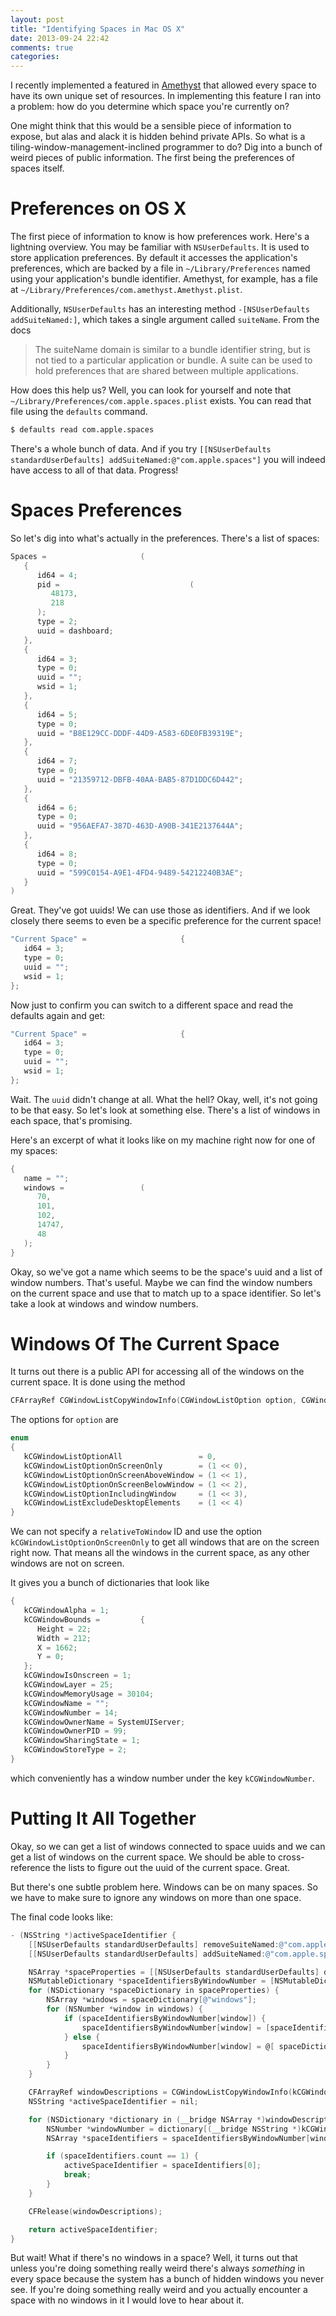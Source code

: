 ```yaml
---
layout: post
title: "Identifying Spaces in Mac OS X"
date: 2013-09-24 22:42
comments: true
categories:
---
```


I recently implemented a featured in [Amethyst](http://ianyh.com/amethyst/) that
allowed every space to have its own unique set of resources. In implementing
this feature I ran into a problem: how do you determine which space you're
currently on?

One might think that this would be a sensible piece of information to expose,
but alas and alack it is hidden behind private APIs. So what is a
tiling-window-management-inclined programmer to do? Dig into a bunch of weird
pieces of public information. The first being the preferences of spaces itself.

<!--more-->

Preferences on OS X
===================

The first piece of information to know is how preferences work. Here's a
lightning overview. You may be familiar with `NSUserDefaults`. It is used to
store application preferences. By default it accesses the application's
preferences, which are backed by a file in `~/Library/Preferences` named using
your application's bundle identifier. Amethyst, for example, has a file at
`~/Library/Preferences/com.amethyst.Amethyst.plist`. 

Additionally, `NSUserDefaults` has an interesting method
`-[NSUserDefaults addSuiteNamed:]`, which takes a single argument called
`suiteName`. From the docs

> The suiteName domain is similar to a bundle identifier string, but is not tied
> to a particular application or bundle. A suite can be used to hold preferences
> that are shared between multiple applications.

How does this help us? Well, you can look for yourself and note that
`~/Library/Preferences/com.apple.spaces.plist` exists. You can read that file
using the `defaults` command.

```bash
$ defaults read com.apple.spaces
```

There's a whole bunch of data. And if you try
`[[NSUserDefaults standardUserDefaults] addSuiteNamed:@"com.apple.spaces"]` you
will indeed have access to all of that data. Progress!

Spaces Preferences
==================

So let's dig into what's actually in the preferences. There's a list of spaces:

```objective-c
Spaces =                     (
   {
      id64 = 4;
      pid =                             (
         48173,
         218
      );
      type = 2;
      uuid = dashboard;
   },
   {
      id64 = 3;
      type = 0;
      uuid = "";
      wsid = 1;
   },
   {
      id64 = 5;
      type = 0;
      uuid = "B8E129CC-DDDF-44D9-A583-6DE0FB39319E";
   },
   {
      id64 = 7;
      type = 0;
      uuid = "21359712-DBFB-40AA-BAB5-87D1DDC6D442";
   },
   {
      id64 = 6;
      type = 0;
      uuid = "956AEFA7-387D-463D-A90B-341E2137644A";
   },
   {
      id64 = 8;
      type = 0;
      uuid = "599C0154-A9E1-4FD4-9489-54212240B3AE";
   }
)
```

Great. They've got uuids! We can use those as identifiers. And if we look
closely there seems to even be a specific preference for the current space!

```objective-c
"Current Space" =                     {
   id64 = 3;
   type = 0;
   uuid = "";
   wsid = 1;
};
```

Now just to confirm you can switch to a different space and read the defaults
again and get:

```objective-c
"Current Space" =                     {
   id64 = 3;
   type = 0;
   uuid = "";
   wsid = 1;
};
```

Wait. The `uuid` didn't change at all. What the hell? Okay, well, it's not going
to be that easy. So let's look at something else. There's a list of windows in
each space, that's promising.

Here's an excerpt of what it looks like on my machine right now for one of my
spaces:

```objective-c
{
   name = "";
   windows =                 (
      70,
      101,
      102,
      14747,
      48
   );
}
```

Okay, so we've got a name which seems to be the space's uuid and a list of
window numbers. That's useful. Maybe we can find the window numbers on the
current space and use that to match up to a space identifier. So let's take a
look at windows and window numbers.

Windows Of The Current Space
============================

It turns out there is a public API for accessing all of the windows on the
current space. It is done using the method

```objective-c
CFArrayRef CGWindowListCopyWindowInfo(CGWindowListOption option, CGWindowID relativeToWindow);
```

The options for `option` are

```objective-c
enum
{
   kCGWindowListOptionAll                 = 0,
   kCGWindowListOptionOnScreenOnly        = (1 << 0),
   kCGWindowListOptionOnScreenAboveWindow = (1 << 1),
   kCGWindowListOptionOnScreenBelowWindow = (1 << 2),
   kCGWindowListOptionIncludingWindow     = (1 << 3),
   kCGWindowListExcludeDesktopElements    = (1 << 4)
}
```

We can not specify a `relativeToWindow` ID and use the option
`kCGWindowListOptionOnScreenOnly` to get all windows that are on the screen
right now. That means all the windows in the current space, as any other windows
are not on screen.

It gives you a bunch of dictionaries that look like

```objective-c
{
   kCGWindowAlpha = 1;
   kCGWindowBounds =         {
      Height = 22;
      Width = 212;
      X = 1662;
      Y = 0;
   };
   kCGWindowIsOnscreen = 1;
   kCGWindowLayer = 25;
   kCGWindowMemoryUsage = 30104;
   kCGWindowName = "";
   kCGWindowNumber = 14;
   kCGWindowOwnerName = SystemUIServer;
   kCGWindowOwnerPID = 99;
   kCGWindowSharingState = 1;
   kCGWindowStoreType = 2;
}
```

which conveniently has a window number under the key `kCGWindowNumber`.

Putting It All Together
=======================

Okay, so we can get a list of windows connected to space uuids and we can get a
list of windows on the current space. We should be able to cross-reference the
lists to figure out the uuid of the current space. Great.

But there's one subtle problem here. Windows can be on many spaces. So we have
to make sure to ignore any windows on more than one space.

The final code looks like:

```objective-c
- (NSString *)activeSpaceIdentifier {
    [[NSUserDefaults standardUserDefaults] removeSuiteNamed:@"com.apple.spaces"];
    [[NSUserDefaults standardUserDefaults] addSuiteNamed:@"com.apple.spaces"];

    NSArray *spaceProperties = [[NSUserDefaults standardUserDefaults] dictionaryForKey:@"SpacesConfiguration"][@"Space Properties"];
    NSMutableDictionary *spaceIdentifiersByWindowNumber = [NSMutableDictionary dictionary];
    for (NSDictionary *spaceDictionary in spaceProperties) {
        NSArray *windows = spaceDictionary[@"windows"];
        for (NSNumber *window in windows) {
            if (spaceIdentifiersByWindowNumber[window]) {
                spaceIdentifiersByWindowNumber[window] = [spaceIdentifiersByWindowNumber[window] arrayByAddingObject:spaceDictionary[@"name"]];
            } else {
                spaceIdentifiersByWindowNumber[window] = @[ spaceDictionary[@"name"] ];
            }
        }
    }

    CFArrayRef windowDescriptions = CGWindowListCopyWindowInfo(kCGWindowListOptionOnScreenOnly, kCGNullWindowID);
    NSString *activeSpaceIdentifier = nil;

    for (NSDictionary *dictionary in (__bridge NSArray *)windowDescriptions) {
        NSNumber *windowNumber = dictionary[(__bridge NSString *)kCGWindowNumber];
        NSArray *spaceIdentifiers = spaceIdentifiersByWindowNumber[windowNumber];

        if (spaceIdentifiers.count == 1) {
            activeSpaceIdentifier = spaceIdentifiers[0];
            break;
        }
    }

    CFRelease(windowDescriptions);

    return activeSpaceIdentifier;
}
```

But wait! What if there's no windows in a space? Well, it turns out that unless
you're doing something really weird there's always _something_ in every space
because the system has a bunch of hidden windows you never see. If you're doing
something really weird and you actually encounter a space with no windows in it
I would love to hear about it.
